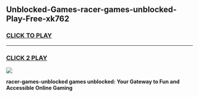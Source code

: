 
## Unblocked-Games-racer-games-unblocked-Play-Free-xk762
<h3>
<a href="https://premium76.site?title=racer-games-unblocked&ref=20A">CLICK TO PLAY</a></h3>
<hr>

<h3>
<a href="https://premium76.site?title=racer-games-unblocked&ref=20A">CLICK 2 PLAY</a>
  
</h3>

<a href="https://premium76.site?title=racer-games-unblocked&ref=20A"><img src="https://clearcache.store/games.png"></a>


**racer-games-unblocked games unblocked: Your Gateway to Fun and Accessible Online Gaming**
